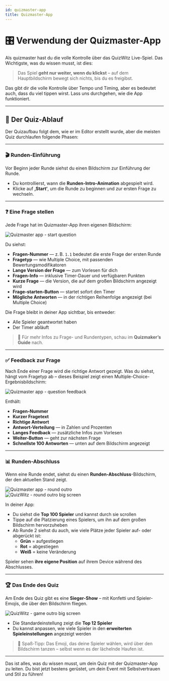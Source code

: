 ```yaml
---
id: quizmaster-app
title: Quizmaster-App
---
```


# 🎛️ Verwendung der Quizmaster-App

Als quizmaster hast du die volle Kontrolle über das QuizWitz Live-Spiel. Das Wichtigste, was du wissen musst, ist dies:

> Das Spiel **geht nur weiter, wenn du klickst** – auf dem Hauptbildschirm bewegt sich nichts, bis du es freigibst.

Das gibt dir die volle Kontrolle über Tempo und Timing, aber es bedeutet auch, dass du viel tippen wirst. Lass uns durchgehen, wie die App funktioniert.

---

## 🔁 Der Quiz-Ablauf

Der Quizaufbau folgt dem, wie er im Editor erstellt wurde, aber die meisten Quiz durchlaufen folgende Phasen:

---

### 🎬 Runden-Einführung

Vor Beginn jeder Runde siehst du einen Bildschirm zur Einführung der Runde.

- Du kontrollierst, wann die **Runden-Intro-Animation** abgespielt wird.
- Klicke auf **‚Start‘**, um die Runde zu beginnen und zur ersten Frage zu wechseln.

---

### ❓ Eine Frage stellen

Jede Frage hat im Quizmaster-App ihren eigenen Bildschirm:

![Quizmaster app - start question](/images/quizmaster-app-start-question.png)

Du siehst:

- **Fragen-Nummer** — z. B. `1.1` bedeutet die erste Frage der ersten Runde
- **Fragetyp** — wie Multiple Choice, mit passenden Bewertungsmodifikatoren
- **Lange Version der Frage** — zum Vorlesen für dich
- **Fragen-Info** — inklusive Timer-Dauer und verfügbaren Punkten
- **Kurze Frage** — die Version, die auf dem großen Bildschirm angezeigt wird
- **Frage-starten-Button** — startet sofort den Timer
- **Mögliche Antworten** — in der richtigen Reihenfolge angezeigt (bei Multiple Choice)

Die Frage bleibt in deiner App sichtbar, bis entweder:

- Alle Spieler geantwortet haben
- Der Timer abläuft

> 🔎 Für mehr Infos zu Frage- und Rundentypen, schau im **Quizmaker’s Guide** nach.

---

### ✅ Feedback zur Frage

Nach Ende einer Frage wird die richtige Antwort gezeigt. Was du siehst, hängt vom Fragetyp ab – dieses Beispiel zeigt einen Multiple-Choice-Ergebnisbildschirm:

![Quizmaster app - question feedback](/images/quizmaster-app-question-feedback.png)

Enthält:

- **Fragen-Nummer**
- **Kurzer Fragetext**
- **Richtige Antwort**
- **Antwort-Verteilung** — in Zahlen und Prozenten
- **Langes Feedback** — zusätzliche Infos zum Vorlesen
- **Weiter-Button** — geht zur nächsten Frage
- **Schnellste 100 Antworten** — unten auf dem Bildschirm angezeigt

---

### 📊 Runden-Abschluss

Wenn eine Runde endet, siehst du einen **Runden-Abschluss**-Bildschirm, der den aktuellen Stand zeigt.

![Quizmaster app - round outro](/images/quizmaster-app-round-outro.png)\
![QuizWitz - round outro big screen](/images/round-outro.png)

In deiner App:

- Du siehst die **Top 100 Spieler** und kannst durch sie scrollen
- Tippe auf die Platzierung eines Spielers, um ihn auf dem großen Bildschirm hervorzuheben
- Ab Runde 2 siehst du auch, wie viele Plätze jeder Spieler auf- oder abgerückt ist:
    - **Grün** = aufgestiegen
    - **Rot** = abgestiegen
    - **Weiß** = keine Veränderung

Spieler sehen **ihre eigene Position** auf ihrem Device während des Abschlusses.

---

### 🏆 Das Ende des Quiz

Am Ende des Quiz gibt es eine **Sieger-Show** – mit Konfetti und Spieler-Emojis, die über den Bildschirm fliegen.

![QuizWitz - game outro big screen](/images/game-outro.png)

- Die Standardeinstellung zeigt die **Top 12 Spieler**
- Du kannst anpassen, wie viele Spieler in den **erweiterten Spieleinstellungen** angezeigt werden

> 🎉 Spaß-Tipp: Das Emoji, das deine Spieler wählen, wird über den Bildschirm tanzen – selbst wenn es der lächelnde Haufen ist.

---

Das ist alles, was du wissen musst, um dein Quiz mit der Quizmaster-App zu leiten. Du bist jetzt bestens gerüstet, um dein Event mit Selbstvertrauen und Stil zu führen!
